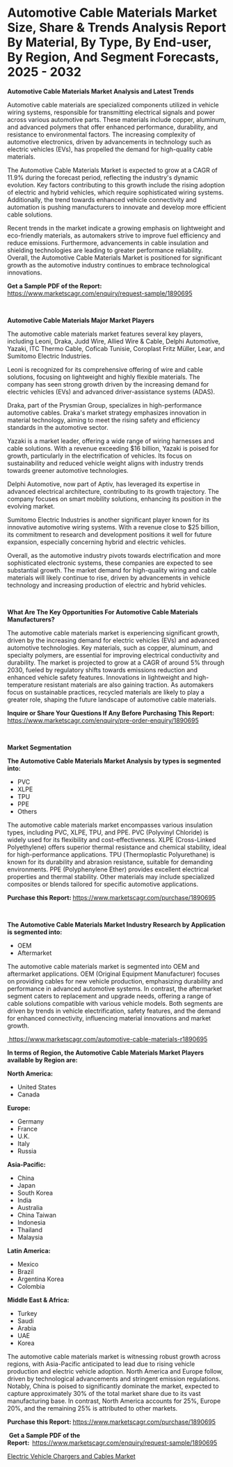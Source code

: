 <p><h1>Automotive Cable Materials Market Size, Share & Trends Analysis Report By Material, By Type, By End-user, By Region, And Segment Forecasts, 2025 - 2032</h1></p><p><strong>Automotive Cable Materials Market Analysis and Latest Trends</strong></p>
<p><p>Automotive cable materials are specialized components utilized in vehicle wiring systems, responsible for transmitting electrical signals and power across various automotive parts. These materials include copper, aluminum, and advanced polymers that offer enhanced performance, durability, and resistance to environmental factors. The increasing complexity of automotive electronics, driven by advancements in technology such as electric vehicles (EVs), has propelled the demand for high-quality cable materials.</p><p>The Automotive Cable Materials Market is expected to grow at a CAGR of 11.9% during the forecast period, reflecting the industry's dynamic evolution. Key factors contributing to this growth include the rising adoption of electric and hybrid vehicles, which require sophisticated wiring systems. Additionally, the trend towards enhanced vehicle connectivity and automation is pushing manufacturers to innovate and develop more efficient cable solutions.</p><p>Recent trends in the market indicate a growing emphasis on lightweight and eco-friendly materials, as automakers strive to improve fuel efficiency and reduce emissions. Furthermore, advancements in cable insulation and shielding technologies are leading to greater performance reliability. Overall, the Automotive Cable Materials Market is positioned for significant growth as the automotive industry continues to embrace technological innovations.</p></p>
<p><strong>Get a Sample PDF of the Report:&nbsp;</strong> <a href="https://www.marketscagr.com/enquiry/request-sample/1890695?utm_campaign=2004&utm_medium=2&utm_source=Github&utm_content=ia&utm_term=31032025&utm_id=automotive-cable-materials">https://www.marketscagr.com/enquiry/request-sample/1890695</a></p>
<p>&nbsp;</p>
<p><strong>Automotive Cable Materials Major Market Players</strong></p>
<p><p>The automotive cable materials market features several key players, including Leoni, Draka, Judd Wire, Allied Wire & Cable, Delphi Automotive, Yazaki, ITC Thermo Cable, Coficab Tunisie, Coroplast Fritz Müller, Lear, and Sumitomo Electric Industries. </p><p>Leoni is recognized for its comprehensive offering of wire and cable solutions, focusing on lightweight and highly flexible materials. The company has seen strong growth driven by the increasing demand for electric vehicles (EVs) and advanced driver-assistance systems (ADAS).</p><p>Draka, part of the Prysmian Group, specializes in high-performance automotive cables. Draka's market strategy emphasizes innovation in material technology, aiming to meet the rising safety and efficiency standards in the automotive sector.</p><p>Yazaki is a market leader, offering a wide range of wiring harnesses and cable solutions. With a revenue exceeding $16 billion, Yazaki is poised for growth, particularly in the electrification of vehicles. Its focus on sustainability and reduced vehicle weight aligns with industry trends towards greener automotive technologies.</p><p>Delphi Automotive, now part of Aptiv, has leveraged its expertise in advanced electrical architecture, contributing to its growth trajectory. The company focuses on smart mobility solutions, enhancing its position in the evolving market.</p><p>Sumitomo Electric Industries is another significant player known for its innovative automotive wiring systems. With a revenue close to $25 billion, its commitment to research and development positions it well for future expansion, especially concerning hybrid and electric vehicles.</p><p>Overall, as the automotive industry pivots towards electrification and more sophisticated electronic systems, these companies are expected to see substantial growth. The market demand for high-quality wiring and cable materials will likely continue to rise, driven by advancements in vehicle technology and increasing production of electric and hybrid vehicles.</p></p>
<p>&nbsp;</p>
<p><strong>What Are The Key Opportunities For Automotive Cable Materials Manufacturers?</strong></p>
<p><p>The automotive cable materials market is experiencing significant growth, driven by the increasing demand for electric vehicles (EVs) and advanced automotive technologies. Key materials, such as copper, aluminum, and specialty polymers, are essential for improving electrical conductivity and durability. The market is projected to grow at a CAGR of around 5% through 2030, fueled by regulatory shifts towards emissions reduction and enhanced vehicle safety features. Innovations in lightweight and high-temperature resistant materials are also gaining traction. As automakers focus on sustainable practices, recycled materials are likely to play a greater role, shaping the future landscape of automotive cable materials.</p></p>
<p><strong>Inquire or Share Your Questions If Any Before Purchasing This Report:</strong> <a href="https://www.marketscagr.com/enquiry/pre-order-enquiry/1890695?utm_campaign=2004&utm_medium=2&utm_source=Github&utm_content=ia&utm_term=31032025&utm_id=automotive-cable-materials">https://www.marketscagr.com/enquiry/pre-order-enquiry/1890695</a></p>
<p>&nbsp;</p>
<p><strong>Market Segmentation</strong></p>
<p><strong>The Automotive Cable Materials Market Analysis by types is segmented into:</strong></p>
<p><ul><li>PVC</li><li>XLPE</li><li>TPU</li><li>PPE</li><li>Others</li></ul></p>
<p><p>The automotive cable materials market encompasses various insulation types, including PVC, XLPE, TPU, and PPE. PVC (Polyvinyl Chloride) is widely used for its flexibility and cost-effectiveness. XLPE (Cross-Linked Polyethylene) offers superior thermal resistance and chemical stability, ideal for high-performance applications. TPU (Thermoplastic Polyurethane) is known for its durability and abrasion resistance, suitable for demanding environments. PPE (Polyphenylene Ether) provides excellent electrical properties and thermal stability. Other materials may include specialized composites or blends tailored for specific automotive applications.</p></p>
<p><strong>Purchase this Report:&nbsp;</strong><a href="https://www.marketscagr.com/purchase/1890695?utm_campaign=2004&utm_medium=2&utm_source=Github&utm_content=ia&utm_term=31032025&utm_id=automotive-cable-materials">https://www.marketscagr.com/purchase/1890695</a></p>
<p>&nbsp;</p>
<p><strong>The Automotive Cable Materials Market Industry Research by Application is segmented into:</strong></p>
<p><ul><li>OEM</li><li>Aftermarket</li></ul></p>
<p><p>The automotive cable materials market is segmented into OEM and aftermarket applications. OEM (Original Equipment Manufacturer) focuses on providing cables for new vehicle production, emphasizing durability and performance in advanced automotive systems. In contrast, the aftermarket segment caters to replacement and upgrade needs, offering a range of cable solutions compatible with various vehicle models. Both segments are driven by trends in vehicle electrification, safety features, and the demand for enhanced connectivity, influencing material innovations and market growth.</p></p>
<p><a href="https://www.marketscagr.com/automotive-cable-materials-r1890695?utm_campaign=2004&utm_medium=2&utm_source=Github&utm_content=ia&utm_term=31032025&utm_id=automotive-cable-materials">&nbsp;https://www.marketscagr.com/automotive-cable-materials-r1890695</a></p>
<p><strong>In terms of Region, the Automotive Cable Materials Market Players available by Region are:</strong></p>
<p>
    <p> <strong> North America: </strong>
        <ul>
            <li>United States</li>
            <li>Canada</li>
        </ul>
        </p> 
    <p> <strong> Europe: </strong>
        <ul>
            <li>Germany</li>
            <li>France</li>
            <li>U.K.</li>
            <li>Italy</li>
            <li>Russia</li>
        </ul>
        </p> 
    <p> <strong> Asia-Pacific: </strong>
        <ul>
            <li>China</li>
            <li>Japan</li>
            <li>South Korea</li>
            <li>India</li>
            <li>Australia</li>
            <li>China Taiwan</li>
            <li>Indonesia</li>
            <li>Thailand</li>
            <li>Malaysia</li>
        </ul>
        </p> 
    <p> <strong> Latin America: </strong>
        <ul>
            <li>Mexico</li>
            <li>Brazil</li>
            <li>Argentina Korea</li>
            <li>Colombia</li>
        </ul>
        </p> 
    <p> <strong> Middle East & Africa: </strong>
        <ul>
            <li>Turkey</li>
            <li>Saudi</li>
            <li>Arabia</li>
            <li>UAE</li>
            <li>Korea</li>
        </ul>
    </p>
    </p>
<p><p>The automotive cable materials market is witnessing robust growth across regions, with Asia-Pacific anticipated to lead due to rising vehicle production and electric vehicle adoption. North America and Europe follow, driven by technological advancements and stringent emission regulations. Notably, China is poised to significantly dominate the market, expected to capture approximately 30% of the total market share due to its vast manufacturing base. In contrast, North America accounts for 25%, Europe 20%, and the remaining 25% is attributed to other markets.</p></p>
<p><strong>Purchase this Report: </strong><a href="https://www.marketscagr.com/purchase/1890695?utm_campaign=2004&utm_medium=2&utm_source=Github&utm_content=ia&utm_term=31032025&utm_id=automotive-cable-materials">https://www.marketscagr.com/purchase/1890695</a></p>
<p>&nbsp;<strong>Get a Sample PDF of the Report:&nbsp;&nbsp;</strong><a href="https://www.marketscagr.com/enquiry/request-sample/1890695?utm_campaign=2004&utm_medium=2&utm_source=Github&utm_content=ia&utm_term=31032025&utm_id=automotive-cable-materials">https://www.marketscagr.com/enquiry/request-sample/1890695</a></p>
<p><strong></strong></p>
<p><p><a href="https://github.com/globismark/Market-Research-Report-List-6/blob/main/electric-vehicle-chargers-and-cables-market.md?utm_campaign=2004&utm_medium=2&utm_source=Github&utm_content=ia&utm_term=31032025&utm_id=automotive-cable-materials">Electric Vehicle Chargers and Cables Market</a></p></p>
